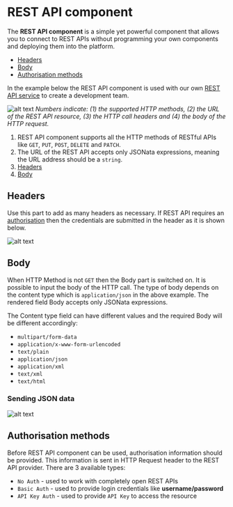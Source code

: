 # REST API component

The **REST API component** is a simple yet powerful component that allows you to connect to REST APIs without programming your own components and deploying them into the platform.

* [Headers](#headers)
* [Body](#body)
* [Authorisation methods](#authorisation-methods)

In the example below the REST API component is used with our own [REST API service](https://api.elastic.io/docs "elastic.io REST API service") to create a development team.

![alt text](https://cdn.elastic.io/documentation/restapi-component-featuresv2.png "REST API component features")
*Numbers indicate: (1) the supported HTTP methods, (2) the URL of the REST API resource, (3) the HTTP call headers and (4) the body of the HTTP request.*

1. REST API component supports all the HTTP methods of RESTful APIs like `GET`, `PUT`, `POST`, `DELETE` and `PATCH`.
2. The URL of the REST API accepts only JSONata expressions, meaning the URL address should be a `string`.
3. [Headers](#headers)
4. [Body](#body)

## Headers

Use this part to add as many headers as necessary. If REST API requires an [authorisation](#authorisation-methods) then the credentials are submitted in the header as it is shown below.

![alt text](https://cdn.elastic.io/documentation/rest-api-component-headers-get.png "REST API component Headers field")

## Body

When HTTP Method is not `GET` then the Body part is switched on. It is possible to input the body of the HTTP call. The type of body depends on the content type which is `application/json` in the above example. The rendered field Body accepts only JSONata expressions.

The Content type field can have different values and the required Body will be different accordingly:

* `multipart/form-data`
* `application/x-www-form-urlencoded`
* `text/plain`
* `application/json`
* `application/xml`
* `text/xml`
* `text/html`

### Sending JSON data

![alt text](https://cdn.elastic.io/documentation/restapi-component-body-json.png "REST API component Body field")

## Authorisation methods

Before REST API component can be used, authorisation information should be provided. This information is sent in HTTP Request header to the REST API provider. There are 3 available types:

* `No Auth` - used to work with completely open REST APIs
* `Basic Auth` - used to provide login credentials like **username/password**
* `API Key Auth` - used to provide `API Key` to access the resource

